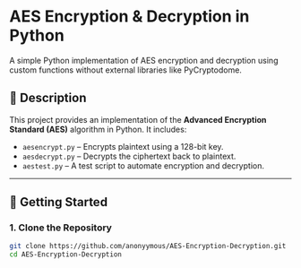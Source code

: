 # AES Encryption & Decryption in Python
A simple Python implementation of AES encryption and decryption using custom functions without external libraries like PyCryptodome.

## 📜 Description
This project provides an implementation of the **Advanced Encryption Standard (AES)** algorithm in Python. It includes:
- `aesencrypt.py` – Encrypts plaintext using a 128-bit key.
- `aesdecrypt.py` – Decrypts the ciphertext back to plaintext.
- `aestest.py` – A test script to automate encryption and decryption.

---

## 🚀 Getting Started

### **1. Clone the Repository**
```bash
git clone https://github.com/anonyymous/AES-Encryption-Decryption.git
cd AES-Encryption-Decryption

